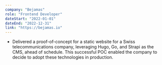 ```yaml
---
company: "Bejamas"
role: "Frontend Developer"
dateStart: "2022-01-01"
dateEnd: "2022-12-31"
link: "https://bejamas.io"
---
```


- Delivered a proof-of-concept for a static website for a Swiss telecommunications company, leveraging Hugo, Go, and Strapi as the CMS, ahead of schedule. This successful POC enabled the company to decide to adopt these technologies in production. 